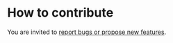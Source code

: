 # How to contribute

You are invited to [report bugs or propose new features](https://gitlab.mpcdf.mpg.de/tmelson/lisst/-/issues/new).
